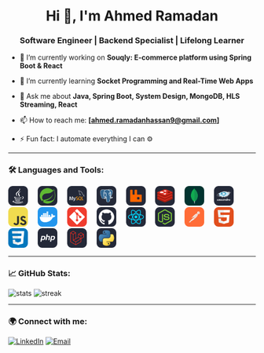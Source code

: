 <h1 align="center">Hi 👋, I'm Ahmed Ramadan</h1>
<h3 align="center">Software Engineer | Backend Specialist | Lifelong Learner</h3>

- 🔭 I’m currently working on **Souqly: E-commerce platform using Spring Boot & React**

- 🌱 I’m currently learning **Socket Programming and Real-Time Web Apps**

- 💬 Ask me about **Java, Spring Boot, System Design, MongoDB, HLS Streaming, React**

- 📫 How to reach me: **[ahmed.ramadanhassan9@gmail.com]**

- ⚡ Fun fact: I automate everything I can ⚙️

---

### 🛠️ Languages and Tools:
<div align="left">
  <img src="https://github.com/tandpfun/skill-icons/blob/main/icons/Java-Dark.svg" height="40" alt="java logo" />
  <img width="12" />
  <img src="https://github.com/tandpfun/skill-icons/blob/main/icons/Spring-Dark.svg" height="40" alt="spring logo" />
  <img width="12" />
  <img src="https://github.com/tandpfun/skill-icons/blob/main/icons/MySQL-Dark.svg" height="40" alt="mysql logo" />
  <img width="12" />
  <img src="https://github.com/tandpfun/skill-icons/blob/main/icons/PostgreSQL-Dark.svg" height="40" alt="postgresql logo" />
  <img width="12" />
  <img src="https://github.com/tandpfun/skill-icons/blob/main/icons/RabbitMQ-Dark.svg" height="40" alt="rabbitmq logo" />
  <img width="12" />
  <img src="https://github.com/tandpfun/skill-icons/blob/main/icons/Redis-Dark.svg" height="40" alt="redis logo" />
  <img width="12" />
  <img src="https://github.com/tandpfun/skill-icons/blob/main/icons/MongoDB.svg" height="40" alt="mongodb logo" />
  <img width="12" />
  <img src="https://github.com/tandpfun/skill-icons/blob/main/icons/Cassandra-Dark.svg" height="40" alt="cassandra logo" />
  <img width="12" />
  <img src="https://github.com/tandpfun/skill-icons/blob/main/icons/JavaScript.svg" height="40" alt="javascript logo" />
  <img width="12" />
  <img src="https://github.com/tandpfun/skill-icons/blob/main/icons/Docker.svg" height="40" alt="docker logo" />
  <img width="12" />
  <img src="https://github.com/tandpfun/skill-icons/blob/main/icons/Git.svg" height="40" alt="git logo" />
  <img width="12" />
  <img src="https://github.com/tandpfun/skill-icons/blob/main/icons/Github-Dark.svg" height="40" alt="github logo" />
  <img width="12" />
  <img src="https://github.com/tandpfun/skill-icons/blob/main/icons/React-Dark.svg" height="40" alt="react logo" />
  <img width="12" />
  <img src="https://github.com/tandpfun/skill-icons/blob/main/icons/NodeJS-Dark.svg" height="40" alt="nodejs logo" />
  <img width="12" />
  <img src="https://github.com/tandpfun/skill-icons/blob/main/icons/Postman.svg" height="40" alt="Postman logo" />
  <img width="12" />
  <img src="https://github.com/tandpfun/skill-icons/blob/main/icons/HTML.svg" height="40" alt="html5 logo" />
  <img width="12" />
  <img src="https://github.com/tandpfun/skill-icons/blob/main/icons/CSS.svg" height="40" alt="css3 logo" />
  <img width="12" />
  <img src="https://github.com/tandpfun/skill-icons/blob/main/icons/PHP-Dark.svg" height="40" alt="php logo" />
  <img width="12" />
  <img src="https://github.com/tandpfun/skill-icons/blob/main/icons/Laravel-Dark.svg" height="40" alt="laravel logo" />
  <img width="12" />
  <img src="https://github.com/tandpfun/skill-icons/blob/main/icons/Python-Dark.svg" height="40" alt="python logo" />
</div>


---

### 📈 GitHub Stats:
<p align="left">
  <img src="https://github-readme-stats.vercel.app/api?username=AhmedRmadn&show_icons=true&theme=tokyonight" alt="stats" />
  <img src="https://github-readme-streak-stats.herokuapp.com/?user=AhmedRmadn&theme=tokyonight" alt="streak" />
</p>

---

### 🌍 Connect with me:
<p align="left">
  <a href="https://www.linkedin.com/in/ahmed-ramadan-248280199/" target="_blank"><img alt="LinkedIn" src="https://img.shields.io/badge/LinkedIn-blue?style=for-the-badge&logo=linkedin" /></a>
  <a href="mailto:ahmed.ramadanhassan9@gmail.com"><img alt="Email" src="https://img.shields.io/badge/Email-D14836?style=for-the-badge&logo=gmail&logoColor=white" /></a>
</p>

<!--
**AhmedRmadn/AhmedRmadn** is a ✨ _special_ ✨ repository because its `README.md` (this file) appears on your GitHub profile.

Here are some ideas to get you started:

- 🔭 I’m currently working on ...
- 🌱 I’m currently learning ...
- 👯 I’m looking to collaborate on ...
- 🤔 I’m looking for help with ...
- 💬 Ask me about ...
- 📫 How to reach me: ...
- 😄 Pronouns: ...
- ⚡ Fun fact: ...
-->
